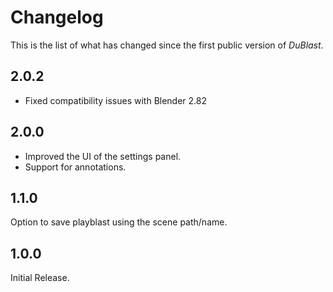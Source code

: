 # Changelog

This is the list of what has changed since the first public version of *DuBlast*.

## 2.0.2

- Fixed compatibility issues with Blender 2.82

## 2.0.0

- Improved the UI of the settings panel.
- Support for annotations.

## 1.1.0

Option to save playblast using the scene path/name.

## 1.0.0

Initial Release.
